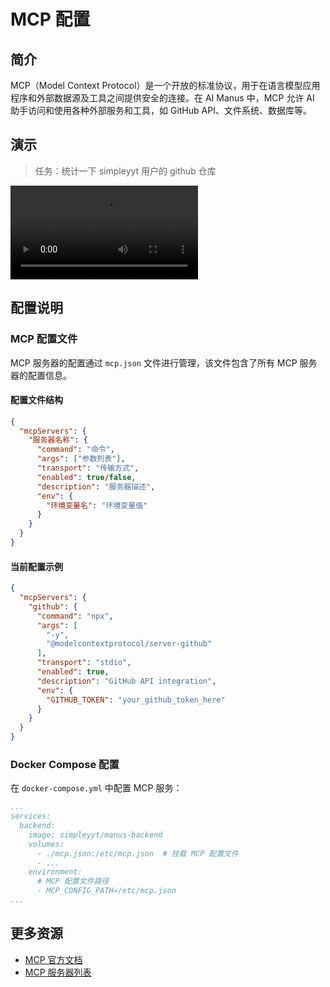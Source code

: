 # MCP 配置

## 简介

MCP（Model Context Protocol）是一个开放的标准协议，用于在语言模型应用程序和外部数据源及工具之间提供安全的连接。在 AI Manus 中，MCP 允许 AI 助手访问和使用各种外部服务和工具，如 GitHub API、文件系统、数据库等。

## 演示

> 任务：统计一下 simpleyyt 用户的 github 仓库

![](https://raw.githubusercontent.com/Simpleyyt/picgo-image/master/mcp.mp4 ':include controls width="100%"')

## 配置说明

### MCP 配置文件

MCP 服务器的配置通过 `mcp.json` 文件进行管理，该文件包含了所有 MCP 服务器的配置信息。

#### 配置文件结构

```json
{
  "mcpServers": {
    "服务器名称": {
      "command": "命令",
      "args": ["参数列表"],
      "transport": "传输方式",
      "enabled": true/false,
      "description": "服务器描述",
      "env": {
        "环境变量名": "环境变量值"
      }
    }
  }
}
```

#### 当前配置示例

```json
{
  "mcpServers": {
    "github": {
      "command": "npx",
      "args": [
        "-y",
        "@modelcontextprotocol/server-github"
      ],
      "transport": "stdio",
      "enabled": true,
      "description": "GitHub API integration",
      "env": {
        "GITHUB_TOKEN": "your_github_token_here"
      }
    }
  }
}
```

### Docker Compose 配置

在 `docker-compose.yml` 中配置 MCP 服务：

```yaml
...
services:
  backend:
    image: simpleyyt/manus-backend
    volumes:
      - ./mcp.json:/etc/mcp.json  # 挂载 MCP 配置文件
      - ...
    environment:
      # MCP 配置文件路径
      - MCP_CONFIG_PATH=/etc/mcp.json
...
```

## 更多资源

- [MCP 官方文档](https://modelcontextprotocol.io/)
- [MCP 服务器列表](https://github.com/modelcontextprotocol/servers)